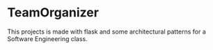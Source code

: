 # TeamOrganizer
This projects is made with flask and some architectural patterns for a Software Engineering class.
